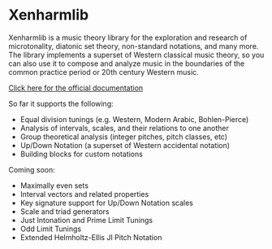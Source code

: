 # Xenharmlib

Xenharmlib is a music theory library for the exploration and research of
microtonality, diatonic set theory, non-standard notations, and many
more. The library implements a superset of Western classical music theory,
so you can also use it to compose and analyze music in the boundaries of
the common practice period or 20th century Western music.

[Click here for the official documentation](https://xenharmlib.readthedocs.io/en/latest/)

So far it supports the following:

* Equal division tunings (e.g. Western, Modern Arabic, Bohlen-Pierce)
* Analysis of intervals, scales, and their relations to one another
* Group theoretical analysis (integer pitches, pitch classes, etc)
* Up/Down Notation (a superset of Western accidental notation)
* Building blocks for custom notations

Coming soon:

* Maximally even sets
* Interval vectors and related properties
* Key signature support for Up/Down Notation scales
* Scale and triad generators
* Just Intonation and Prime Limit Tunings
* Odd Limit Tunings
* Extended Helmholtz-Ellis JI Pitch Notation
